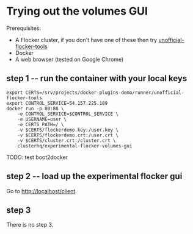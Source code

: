 # Trying out the volumes GUI

Prerequisites:

* A Flocker cluster, if you don't have one of these then try [unofficial-flocker-tools](https://github.com/ClusterHQ/unofficial-flocker-tools/)
* Docker
* A web browser (tested on Google Chrome)

## step 1 -- run the container with your local keys

```
export CERTS=/srv/projects/docker-plugins-demo/runner/unofficial-flocker-tools
export CONTROL_SERVICE=54.157.225.189
docker run -p 80:80 \
    -e CONTROL_SERVICE=$CONTROL_SERVICE \
    -e USERNAME=user \
    -e CERTS_PATH=/ \
    -v $CERTS/flockerdemo.key:/user.key \
    -v $CERTS/flockerdemo.crt:/user.crt \
    -v $CERTS/cluster.crt:/cluster.crt \
    clusterhq/experimental-flocker-volumes-gui
```

TODO: test boot2docker

## step 2 -- load up the experimental flocker gui

Go to [http://localhost/client](http://localhost/client).

## step 3

There is no step 3.

